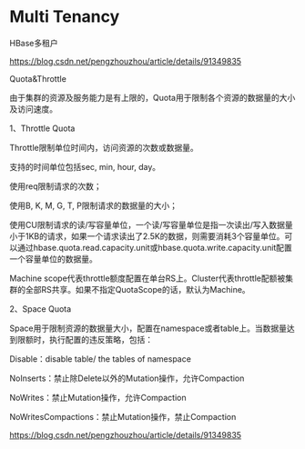 
# Multi Tenancy

HBase多租户

https://blog.csdn.net/pengzhouzhou/article/details/91349835

Quota&Throttle

由于集群的资源及服务能力是有上限的，Quota用于限制各个资源的数据量的大小及访问速度。

1、Throttle Quota

Throttle限制单位时间内，访问资源的次数或数据量。

支持的时间单位包括sec, min, hour, day。

使用req限制请求的次数；

使用B, K, M, G, T, P限制请求的数据量的大小；

使用CU限制请求的读/写容量单位，一个读/写容量单位是指一次读出/写入数据量小于1KB的请求，如果一个请求读出了2.5K的数据，则需要消耗3个容量单位。可以通过hbase.quota.read.capacity.unit或hbase.quota.write.capacity.unit配置一个容量单位的数据量。

Machine scope代表throttle额度配置在单台RS上。Cluster代表throttle配额被集群的全部RS共享。如果不指定QuotaScope的话，默认为Machine。

2、Space Quota

Space用于限制资源的数据量大小，配置在namespace或者table上。当数据量达到限额时，执行配置的违反策略，包括：

Disable：disable table/ the tables of namespace

NoInserts：禁止除Delete以外的Mutation操作，允许Compaction

NoWrites：禁止Mutation操作，允许Compaction

NoWritesCompactions：禁止Mutation操作，禁止Compaction



https://blog.csdn.net/pengzhouzhou/article/details/91349835



